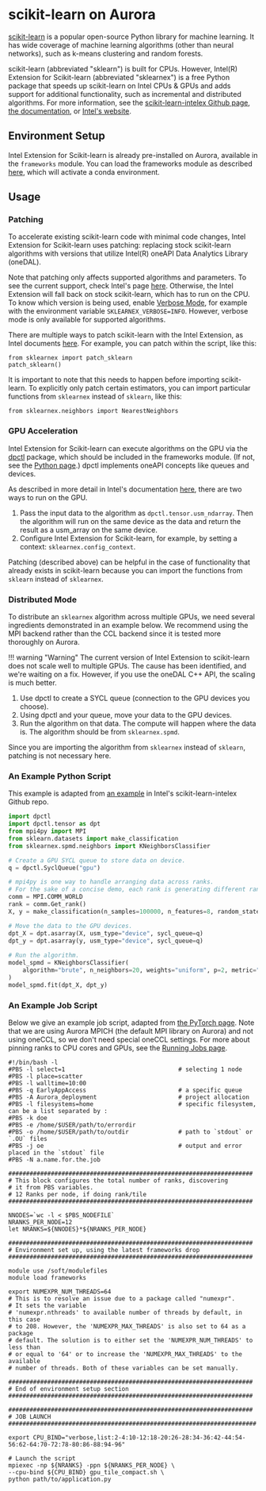 # scikit-learn on Aurora

[scikit-learn](https://scikit-learn.org/stable/) is a popular open-source Python library for machine learning. It has wide coverage of machine learning algorithms (other than neural networks), such as k-means clustering and random forests. 

scikit-learn (abbreviated "sklearn") is built for CPUs. However, Intel(R) Extension for Scikit-learn (abbreviated "sklearnex") is a free Python package that speeds up scikit-learn on Intel CPUs & GPUs and adds support for additional functionality, such as incremental and distributed algorithms.  For more information, see the [scikit-learn-intelex Github page](https://github.com/uxlfoundation/scikit-learn-intelex), [the documentation](https://uxlfoundation.github.io/scikit-learn-intelex/latest/index.html), or [Intel's website](https://www.intel.com/content/www/us/en/developer/tools/oneapi/scikit-learn.html#gs.b2f4sw). 

## Environment Setup

Intel Extension for Scikit-learn is already pre-installed on Aurora, available in the `frameworks` 
module. You can load the frameworks module as described [here](../python.md), which will activate a conda environment. 

## Usage
### Patching
To accelerate existing scikit-learn code with minimal code changes, Intel Extension for Scikit-learn uses patching: replacing stock scikit-learn algorithms with versions that utilize Intel(R) oneAPI Data Analytics Library (oneDAL). 

Note that patching only affects supported algorithms and parameters. To see the current support, check Intel's page [here](https://uxlfoundation.github.io/scikit-learn-intelex/latest/algorithms.html). Otherwise, the Intel Extension will fall back on stock scikit-learn, which has to run on the CPU. To know which version is being used, enable [Verbose Mode](https://uxlfoundation.github.io/scikit-learn-intelex/latest/verbose.html), for example with the environment variable `SKLEARNEX_VERBOSE=INFO`. However, verbose mode is only available for supported algorithms.

There are multiple ways to patch scikit-learn with the Intel Extension, as Intel documents [here](https://uxlfoundation.github.io/scikit-learn-intelex/latest/what-is-patching.html). For example, you can patch within the script, like this:
```
from sklearnex import patch_sklearn
patch_sklearn()
```
It is important to note that this needs to happen before importing scikit-learn. To explicitly only patch certain estimators, you can import particular functions from `sklearnex` instead of `sklearn`, like this:
```
from sklearnex.neighbors import NearestNeighbors
```

### GPU Acceleration
Intel Extension for Scikit-learn can execute algorithms on the GPU via the [dpctl](https://intelpython.github.io/dpctl/latest/index.html) package, which should be included in the frameworks module. (If not, see the [Python page](../python.md).) dpctl implements oneAPI concepts like queues and devices. 

As described in more detail in Intel's documentation [here](https://uxlfoundation.github.io/scikit-learn-intelex/latest/oneapi-gpu.html), there are two ways to run on the GPU. 

1. Pass the input data to the algorithm as `dpctl.tensor.usm_ndarray`. Then the algorithm will run on the same device as the data and return the result as a usm_array on the same device. 
2. Configure Intel Extension for Scikit-learn, for example, by setting a context: `sklearnex.config_context`. 

Patching (described above) can be helpful in the case of functionality that already exists in scikit-learn because you can import the functions from `sklearn` instead of `sklearnex`. 

### Distributed Mode
To distribute an `sklearnex` algorithm across multiple GPUs, we need several ingredients demonstrated in an example below. We recommend using the MPI backend rather than the CCL backend since it is tested more thoroughly on Aurora.

!!! warning "Warning"
    The current version of Intel Extension to scikit-learn does not scale well to multiple GPUs. The cause has been identified, and we're waiting on a fix. However, if you use the oneDAL C++ API, the scaling is much better.

1. Use dpctl to create a SYCL queue (connection to the GPU devices you choose).
2. Using dpctl and your queue, move your data to the GPU devices.
3. Run the algorithm on that data. The compute will happen where the data is. The algorithm should be from `sklearnex.spmd`. 

Since you are importing the algorithm from `sklearnex` instead of `sklearn`, patching is not necessary here. 

### An Example Python Script
This example is adapted from [an example](https://github.com/uxlfoundation/scikit-learn-intelex/blob/main/examples/sklearnex/knn_bf_classification_spmd.py) in Intel's scikit-learn-intelex Github repo.

```Python
import dpctl
import dpctl.tensor as dpt
from mpi4py import MPI
from sklearn.datasets import make_classification
from sklearnex.spmd.neighbors import KNeighborsClassifier

# Create a GPU SYCL queue to store data on device.
q = dpctl.SyclQueue("gpu")

# mpi4py is one way to handle arranging data across ranks. 
# For the sake of a concise demo, each rank is generating different random training data. 
comm = MPI.COMM_WORLD
rank = comm.Get_rank()
X, y = make_classification(n_samples=100000, n_features=8, random_state=rank)

# Move the data to the GPU devices.
dpt_X = dpt.asarray(X, usm_type="device", sycl_queue=q)
dpt_y = dpt.asarray(y, usm_type="device", sycl_queue=q)
 
# Run the algorithm. 
model_spmd = KNeighborsClassifier(
    algorithm="brute", n_neighbors=20, weights="uniform", p=2, metric="minkowski"
)
model_spmd.fit(dpt_X, dpt_y)
```

### An Example Job Script

Below we give an example job script, adapted from [the PyTorch page](pytorch.md). Note that we are using Aurora MPICH (the default MPI library on Aurora) and not using oneCCL, so we don't need special oneCCL settings. For more about pinning ranks to CPU cores and GPUs, see the [Running Jobs page](../../running-jobs-aurora.md).

```shell
#!/bin/bash -l
#PBS -l select=1                                # selecting 1 node
#PBS -l place=scatter
#PBS -l walltime=10:00
#PBS -q EarlyAppAccess                          # a specific queue
#PBS -A Aurora_deployment                       # project allocation
#PBS -l filesystems=home                        # specific filesystem, can be a list separated by :
#PBS -k doe
#PBS -e /home/$USER/path/to/errordir            
#PBS -o /home/$USER/path/to/outdir              # path to `stdout` or `.OU` files
#PBS -j oe                                      # output and error placed in the `stdout` file
#PBS -N a.name.for.the.job

#####################################################################
# This block configures the total number of ranks, discovering
# it from PBS variables.
# 12 Ranks per node, if doing rank/tile
#####################################################################

NNODES=`wc -l < $PBS_NODEFILE`
NRANKS_PER_NODE=12
let NRANKS=${NNODES}*${NRANKS_PER_NODE}

#####################################################################
# Environment set up, using the latest frameworks drop
#####################################################################

module use /soft/modulefiles
module load frameworks

export NUMEXPR_NUM_THREADS=64
# This is to resolve an issue due to a package called "numexpr". 
# It sets the variable 
# 'numexpr.nthreads' to available number of threads by default, in this case 
# to 208. However, the 'NUMEXPR_MAX_THREADS' is also set to 64 as a package 
# default. The solution is to either set the 'NUMEXPR_NUM_THREADS' to less than 
# or equal to '64' or to increase the 'NUMEXPR_MAX_THREADS' to the available 
# number of threads. Both of these variables can be set manually.

#####################################################################
# End of environment setup section
#####################################################################

#####################################################################
# JOB LAUNCH
######################################################################

export CPU_BIND="verbose,list:2-4:10-12:18-20:26-28:34-36:42-44:54-56:62-64:70-72:78-80:86-88:94-96"

# Launch the script
mpiexec -np ${NRANKS} -ppn ${NRANKS_PER_NODE} \
--cpu-bind ${CPU_BIND} gpu_tile_compact.sh \
python path/to/application.py

```
